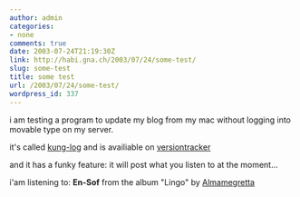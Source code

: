 ```yaml
---
author: admin
categories:
- none
comments: true
date: 2003-07-24T21:19:30Z
link: http://habi.gna.ch/2003/07/24/some-test/
slug: some-test
title: some test
url: /2003/07/24/some-test/
wordpress_id: 337
---
```


i am testing a program to update my blog from my mac without logging into movable type on my server.
  

it's called [kung-log](http://www.kung-foo.tv/kunglog.php) and is availiable on [versiontracker](www.versiontracker.com)




and it has a funky feature: it will post what you listen to at the moment...  

i'am listening to:  **En-Sof** from the album "Lingo" by [Almamegretta](http://www.google.com/search?q=%22Almamegretta%22)
